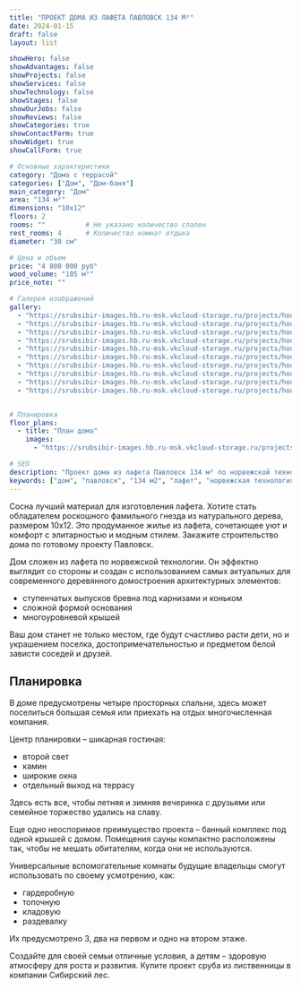 ```yaml
---
title: "ПРОЕКТ ДОМА ИЗ ЛАФЕТА ПАВЛОВСК 134 М²"
date: 2024-01-15
draft: false
layout: list

showHero: false
showAdvantages: false
showProjects: false
showServices: false
showTechnology: false
showStages: false
showOurJobs: false
showReviews: false
showCategories: true
showContactForm: true
showWidget: true
showCallForm: true

# Основные характеристики
category: "Дома с террасой"
categories: ["Дом", "Дом-баня"]
main_category: "Дом"
area: "134 м²"
dimensions: "10x12"
floors: 2
rooms: ""          # Не указано количество спален
rest_rooms: 4      # Количество комнат отдыха
diameter: "30 см"

# Цена и объем
price: "4 800 000 руб"
wood_volume: "105 м³"
price_note: ""

# Галерея изображений
gallery:
  - "https://srubsibir-images.hb.ru-msk.vkcloud-storage.ru/projects/houses/dom-pavlovsk-134/dom-5.jpg"
  - "https://srubsibir-images.hb.ru-msk.vkcloud-storage.ru/projects/houses/dom-pavlovsk-134/dom-5-1.jpg"
  - "https://srubsibir-images.hb.ru-msk.vkcloud-storage.ru/projects/houses/dom-pavlovsk-134/dom-5-2.jpg"
  - "https://srubsibir-images.hb.ru-msk.vkcloud-storage.ru/projects/houses/dom-pavlovsk-134/dom-5-3.jpg"
  - "https://srubsibir-images.hb.ru-msk.vkcloud-storage.ru/projects/houses/dom-pavlovsk-134/dom-5-4.jpg"
  - "https://srubsibir-images.hb.ru-msk.vkcloud-storage.ru/projects/houses/dom-pavlovsk-134/dom-5-5.jpg"
  - "https://srubsibir-images.hb.ru-msk.vkcloud-storage.ru/projects/houses/dom-pavlovsk-134/dom-5-6.jpg"
  - "https://srubsibir-images.hb.ru-msk.vkcloud-storage.ru/projects/houses/dom-pavlovsk-134/dom-5-7.jpg"
  - "https://srubsibir-images.hb.ru-msk.vkcloud-storage.ru/projects/houses/dom-pavlovsk-134/dom-5-8.jpg"
  - "https://srubsibir-images.hb.ru-msk.vkcloud-storage.ru/projects/houses/dom-pavlovsk-134/dom-5-9.jpg"


# Планировка
floor_plans:
  - title: "План дома"
    images:
      - "https://srubsibir-images.hb.ru-msk.vkcloud-storage.ru/projects/houses/dom-pavlovsk-134/dom-5-9.jpg"

# SEO
description: "Проект дома из лафета Павловск 134 м² по норвежской технологии. Двухэтажный дом с террасой и банным комплексом из сосны диаметром 30 см."
keywords: ["дом", "павловск", "134 м2", "лафет", "норвежская технология", "терраса", "банный комплекс"]
---
```


Сосна лучший материал для изготовления лафета. Хотите стать обладателем роскошного фамильного гнезда из натурального дерева, размером 10х12. Это продуманное жилье из лафета, сочетающее уют и комфорт с элитарностью и модным стилем. Закажите строительство дома по готовому проекту Павловск.

Дом сложен из лафета по норвежской технологии. Он эффектно выглядит со стороны и создан с использованием самых актуальных для современного деревянного домостроения архитектурных элементов:

* ступенчатых выпусков бревна под карнизами и коньком
* сложной формой основания
* многоуровневой крышей

Ваш дом станет не только местом, где будут счастливо расти дети, но и украшением поселка, достопримечательностью и предметом белой зависти соседей и друзей.

## Планировка

В доме предусмотрены четыре просторных спальни, здесь может поселиться большая семья или приехать на отдых многочисленная компания.

Центр планировки – шикарная гостиная:

* второй свет
* камин
* широкие окна
* отдельный выход на террасу

Здесь есть все, чтобы летняя и зимняя вечеринка с друзьями или семейное торжество удались на славу.

Еще одно неоспоримое преимущество проекта – банный комплекс под одной крышей с домом. Помещения сауны компактно расположены так, чтобы не мешать обитателям, когда они не используются.

Универсальные вспомогательные комнаты будущие владельцы смогут использовать по своему усмотрению, как:

* гардеробную
* топочную
* кладовую
* раздевалку

Их предусмотрено 3, два на первом и одно на втором этаже.

Создайте для своей семьи отличные условия, а детям – здоровую атмосферу для роста и развития. Купите проект сруба из лиственницы в компании Сибирский лес.